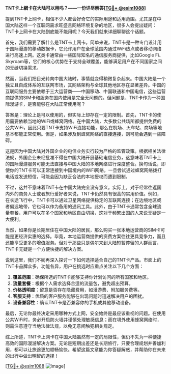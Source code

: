 **TNT卡上網卡在大陆可以用吗？——一份详尽解答[[TG💪+ @esim1088](https://t.me/s/esim1088)]**

提到TNT卡上网卡，相信不少人都会好奇它的实际用途和适用范围。尤其是在中国大陆这样一个互联网需求旺盛且网络环境复杂的地区，很多人会提出疑问：TNT卡上网卡在大陆到底能不能用呢？今天我们就来详细聊聊这个话题。

首先，我们需要了解什么是TNT卡上网卡。简单来说，TNT卡是一种专门设计用于国际漫游的移动数据卡，它允许用户在全球范围内通过WiFi热点或者移动网络进行高速上网。这类卡通常由一些国际知名的通信服务商提供，比如Google Fi、Skyroam等，它们的核心优势在于支持全球覆盖，能够满足用户在不同国家之间的无缝切换需求。

然而，当我们把目光转向中国大陆时，事情就变得稍微复杂起来。中国大陆是一个独立且自成体系的互联网市场，其网络架构与全球其他地区存在显著差异。中国的互联网服务主要依赖于三大运营商——中国移动、中国联通和中国电信，这些运营商提供的SIM卡和服务在国内使用是完全无问题的。但问题是，TNT卡作为一种国际漫游卡，是否能够在大陆正常使用呢？

答案是：理论上是可以使用的，但实际上却存在一定的限制。首先，TNT卡的使用需要依赖当地的WiFi或蜂窝网络。在中国大陆，大多数公共场所都提供免费的公共WiFi，因此只要TNT卡支持WiFi连接功能，那么在机场、火车站、商场等地基本都能正常使用。但是，如果涉及到蜂窝网络的直接连接，则可能会遇到一些障碍。

这是因为中国大陆对外国企业的电信业务实行较为严格的监管政策。根据相关法律法规，外国企业未经批准不得在中国大陆开展基础电信业务，这意味着TNT卡上的国际漫游服务可能无法直接与中国大陆的本地网络进行深度整合。换句话说，即使你的TNT卡可以正常连接到中国境内的WiFi网络，一旦尝试通过蜂窝网络拨打电话或发送短信，可能会因为缺乏合法的本地授权而遭到限制。

不过，这并不意味着TNT卡在中国大陆完全没有意义。实际上，对于经常往返国内外的商务人士或者旅行爱好者来说，TNT卡仍然具有很高的实用价值。例如，在长途飞行中，TNT卡可以通过卫星网络提供稳定的互联网连接；在边境地区或者偏远地带，它也可以作为备用的通讯工具。此外，由于TNT卡通常包含全球流量套餐，用户可以在多个国家和地区自由切换，这对于频繁出国的人来说无疑是一大便利。

当然，如果你是长期居住在中国大陆的居民，那么购买一张本地运营商的SIM卡可能是更经济实惠的选择。毕竟，本地运营商提供的资费方案往往更具竞争力，而且还能享受更多的增值服务。但对于那些只是偶尔来到大陆短暂停留的人群而言，TNT卡无疑是一个方便快捷的解决方案。

说到这里，我们不妨再深入探讨一下如何选择适合自己的TNT卡产品。市面上的TNT卡品牌众多，功能各异，用户在挑选时应重点关注以下几个方面：

1. **覆盖范围**：确保所选的TNT卡能够支持你计划访问的所有国家和地区。
2. **流量套餐**：根据个人需求选择合适的流量包，避免超出预算。
3. **价格透明度**：留意是否存在隐藏费用，如漫游费、附加服务费等。
4. **客服支持**：优质的客户服务能够在出现问题时迅速解决用户的困扰。
5. **设备兼容性**：确认TNT卡是否兼容你的手机或其他移动设备。

最后，无论你最终决定采用哪种方式上网，安全始终是最应该重视的问题。在使用公共WiFi时，务必开启防火墙并谨慎处理敏感信息；而在境外使用蜂窝网络时，则需注意遵守当地法律法规，以免无意间触犯相关规定。

综上所述，TNT卡上网卡在中国大陆虽然有一定的局限性，但仍不失为一种便捷高效的国际漫游解决方案。无论是短期出差还是长期旅行，只要合理规划并善加利用，都可以让旅途更加顺畅愉快。希望这篇文章能为你答疑解惑，并帮助你在未来的出行中做出明智的选择！

[[TG💪+ @esim1088](https://t.me/s/esim1088) ![Image](https://i.postimg.cc/4NQfJmqS/Snipaste-2025-05-13-00-14-12.png)]